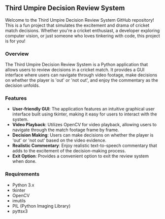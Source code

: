 ## Third Umpire Decision Review System
Welcome to the Third Umpire Decision Review System GitHub repository! This is a fun project that simulates the excitement and drama of cricket match decisions. 
Whether you're a cricket enthusiast, a developer exploring computer vision, or just someone who loves tinkering with code, this project is for you!

### Overview
The Third Umpire Decision Review System is a Python application that allows users to review decisions in a cricket match. It provides a GUI interface where users can navigate through video footage, make decisions on whether the player is 'out' or 'not out', and enjoy the commentary as the decision unfolds.

### Features
- **User-friendly GUI**: The application features an intuitive graphical user interface built using tkinter, making it easy for users to interact with the system.
- **Video Playback**: Utilizes OpenCV for video playback, allowing users to navigate through the match footage frame by frame.
- **Decision Making**: Users can make decisions on whether the player is 'out' or 'not out' based on the video evidence.
- **Realistic Commentary**: Enjoy realistic text-to-speech commentary that adds to the excitement of the decision-making process.
- **Exit Option**: Provides a convenient option to exit the review system when done.

### Requirements
- Python 3.x
- tkinter
- OpenCV
- imutils
- PIL (Python Imaging Library)
- pyttsx3
